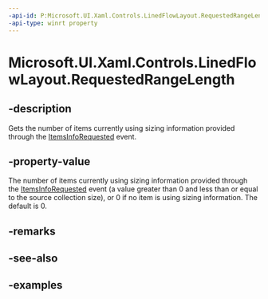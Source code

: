 ```yaml
---
-api-id: P:Microsoft.UI.Xaml.Controls.LinedFlowLayout.RequestedRangeLength
-api-type: winrt property
---
```


# Microsoft.UI.Xaml.Controls.LinedFlowLayout.RequestedRangeLength

<!--
public int RequestedRangeLength { get; }
-->


## -description

Gets the number of items currently using sizing information provided through the [ItemsInfoRequested](linedflowlayout_itemsinforequested.md) event.

## -property-value

The number of items currently using sizing information provided through the [ItemsInfoRequested](linedflowlayout_itemsinforequested.md) event (a value greater than 0 and less than or equal to the source collection size), or 0 if no item is using sizing information. The default is 0.

## -remarks

## -see-also

## -examples


